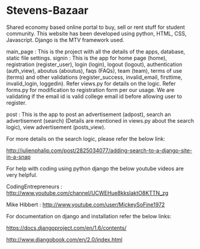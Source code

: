 Stevens-Bazaar
==============

Shared economy based online portal to buy, sell or rent stuff for student community.
This website has been developed using python, HTML, CSS, Javascript.
Django is the MTV framework used.

main_page : This is the project with all the details of the apps, database, static file settings.
signin    : This is the app for home page (home), registration (register_user), login (login), 
            logout (logout), authentication (auth_view), aboutus (aboutus), faqs (FAQs), team (team), 
            terms of use (terms) and other validations (register_success, invalid_email, firsttime, 
            invalid_login, loggedin). Refer views.py for details on the logic. 
            Refer forms.py for modification to registration form per our usage. 
            We are validating if the email id is valid college email id before allowing user to register.
         
post      : This is the app to post an advertisement (adpost), search an advertisement (search) (Details 
            are mentioned in views.py about the search logic), view advertisement (posts_view). 
            
            
For more details on the search logic, please refer the below link:

http://julienphalip.com/post/2825034077/adding-search-to-a-django-site-in-a-snap


For help with coding using python django the below youtube videos are very helpful.

CodingEntrepreneurs : http://www.youtube.com/channel/UCWEHue8kksIaktO8KTTN_zg 

Mike Hibbert        : http://www.youtube.com/user/MickeySoFine1972


For documentation on django and installation refer the below links:

https://docs.djangoproject.com/en/1.6/contents/

http://www.djangobook.com/en/2.0/index.html

